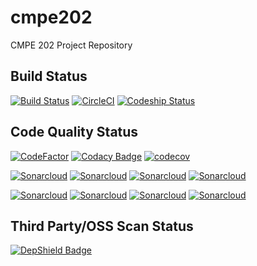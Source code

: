 # cmpe202
CMPE 202 Project Repository

## Build Status
[![Build Status](https://travis-ci.com/karthikramasamy/cmpe202.svg?branch=master)](https://travis-ci.com/karthikramasamy/cmpe202) [![CircleCI](https://circleci.com/gh/karthikramasamy/cmpe202.svg?style=svg)](https://circleci.com/gh/karthikramasamy/cmpe202) [![Codeship Status](https://app.codeship.com/projects/17894260-daa0-0136-fb65-3aaa60baa320/status?branch=master)](https://app.codeship.com/projects/317572)

## Code Quality Status
[![CodeFactor](https://www.codefactor.io/repository/github/karthikramasamy/cmpe202/badge)](https://www.codefactor.io/repository/github/karthikramasamy/cmpe202) [![Codacy Badge](https://api.codacy.com/project/badge/Grade/4423bf3cc31c4f2db7fe71440a8d62be)](https://www.codacy.com/app/karthikramasamy/cmpe202?utm_source=github.com&amp;utm_medium=referral&amp;utm_content=karthikramasamy/cmpe202&amp;utm_campaign=Badge_Grade) [![codecov](https://codecov.io/gh/karthikramasamy/cmpe202/branch/master/graph/badge.svg)](https://codecov.io/gh/karthikramasamy/cmpe202)

[![Sonarcloud](https://sonarcloud.io/api/project_badges/measure?project=edu.sjsu.cmpe202%3Ascf-parser%3Adev&metric=alert_status)](https://sonarcloud.io/dashboard?id=edu.sjsu.cmpe202%3Ascf-parser%3Adev) [![Sonarcloud](https://sonarcloud.io/api/project_badges/measure?project=edu.sjsu.cmpe202%3Ascf-parser%3Adev&metric=security_rating)](https://sonarcloud.io/component_measures?id=edu.sjsu.cmpe202%3Ascf-parser%3Adev&metric=Security) [![Sonarcloud](https://sonarcloud.io/api/project_badges/measure?project=edu.sjsu.cmpe202%3Ascf-parser%3Adev&metric=reliability_rating)](https://sonarcloud.io/component_measures?id=edu.sjsu.cmpe202%3Ascf-parser%3Adev&metric=Reliability) [![Sonarcloud](https://sonarcloud.io/api/project_badges/measure?project=edu.sjsu.cmpe202%3Ascf-parser%3Adev&metric=sqale_rating)](https://sonarcloud.io/component_measures?id=edu.sjsu.cmpe202%3Ascf-parser%3Adev&metric=Maintainability) 

[![Sonarcloud](https://sonarcloud.io/api/project_badges/measure?project=edu.sjsu.cmpe202%3Ascf-parser%3Adev&metric=bugs)](https://sonarcloud.io/component_measures?id=edu.sjsu.cmpe202%3Ascf-parser%3Adev&metric=bugs) [![Sonarcloud](https://sonarcloud.io/api/project_badges/measure?project=edu.sjsu.cmpe202%3Ascf-parser%3Adev&metric=coverage)](https://sonarcloud.io/component_measures?id=edu.sjsu.cmpe202%3Ascf-parser%3Adev&metric=Coverage) [![Sonarcloud](https://sonarcloud.io/api/project_badges/measure?project=edu.sjsu.cmpe202%3Ascf-parser%3Adev&metric=ncloc)](https://sonarcloud.io/component_measures?id=edu.sjsu.cmpe202%3Ascf-parser%3Adev&metric=ncloc) [![Sonarcloud](https://sonarcloud.io/api/project_badges/measure?project=edu.sjsu.cmpe202%3Ascf-parser%3Adev&metric=duplicated_lines_density)](https://sonarcloud.io/component_measures?id=edu.sjsu.cmpe202%3Ascf-parser%3Adev&metric=Duplications)

## Third Party/OSS Scan Status
[![DepShield Badge](https://depshield.sonatype.org/badges/karthikramasamy/cmpe202/depshield.svg)](https://depshield.github.io)
